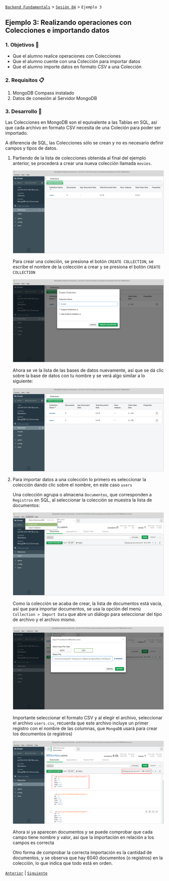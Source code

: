 [`Backend Fundamentals`](../../README.md) > [`Sesión 04`](../README.md) > `Ejemplo 3`

## Ejemplo 3: Realizando operaciones con Colecciones e importando datos

### 1. Objetivos :dart:
- Que el alumno realice operaciones con Colecciones
- Que el alumno cuente con una Colección para importar datos
- Que el alumno importe datos en formato CSV a una Colección

### 2. Requisitos :clipboard:
1. MongoDB Compass instalado
1. Datos de conexión al Servidor MongoDB

### 3. Desarrollo :rocket:
Las Colecciones en MongoDB son el equivalente a las Tablas en SQL, así que cada archivo en formato CSV necesita de una Coleción para poder ser importado.

A diferencia de SQL, las Colecciones sólo se crean y no es necesario definir campos y tipos de datos.

1. Partiendo de la lista de colecciones obtenida al final del ejemplo anterior, se procederá a crear una nueva colección llamada `movies`.

   ![Lista de colecciones](imagenes/lista-colecciones-01.png)
   
   Para crear una coleción, se presiona el botón `CREATE COLLECTION`, se escribe el nombre de la colección a crear y se presiona el botón `CREATE COLLECTION`

   ![Creando una colección](imagenes/creando-coleccion.png)
   
   Ahora se ve la lista de las bases de datos nuevamente, así que se dá clic sobre la base de datos con tu nombre y se verá algo similar a lo siguiente:

   ![Lista de colecciones](imagenes/lista-colecciones-02.png)

1. Para importar datos a una colección lo primero es seleccionar la colección dando clic sobre el nombre, en este caso `users`

   Una colección agrupa o almacena `Documentos`, que corresponden a `Registros` en SQL, al seleccionar la colección se muestra la lista de documentos:

   ![Colección users](imagenes/coleccion-users.png)

   Como la colección se acaba de crear, la lista de documentos está vacía, así que para importar documentos, se usa la opción del menú `Collection > Import Data` que abre un diálogo para seleccionar del tipo de archivo y el archivo mismo.

   ![Importando datos csv](imagenes/importando-datos.png)

   Importante seleccionar el formato CSV y al elegir el archivo, seleccionar el archivo `users.csv`, recuerda que este archivo incluye un primer registro con el nombre de las columnas, que `MongoDB` usará para crear los documentos (o registros)

   ![Datos csv importados](imagenes/datos-importados.png)

   Ahora si ya aparecen documentos y se puede comprobar que cada campo tiene nombre y valor, así que la importación en relación a los campos es correcta

   Otro forma de comprobar la correcta importación es la cantidad de documentos, y se observa que hay 6040 documentos (o registros) en la colección, lo que indica que todo está en orden.


[`Anterior`](../README.md) | [`Siguiente`](../Reto-02/Readme.md)      
